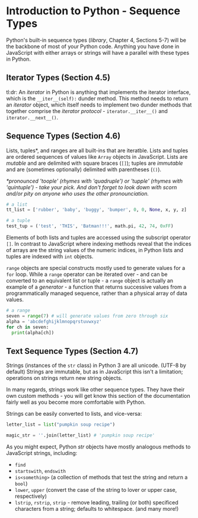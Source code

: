# Introduction to Python - Sequence Types

Python's built-in sequence types (_library_, Chapter 4, Sections 5-7) will be the backbone of most of your Python code.  Anything you have done in JavaScript with either arrays or strings will have a parallel with these types in Python.

## Iterator Types (Section 4.5)

tl:dr: An _iterator_ in Python is anything that implements the iterator interface, which is the `__iter__(self):` dunder method.  This method needs to return an _iterator_ object, which itself needs to implement two dunder methods that together comprise the _iterator protocol_ - `iterator.__iter__()` and `iterator.__next__()`.

## Sequence Types (Section 4.6)

Lists, tuples*, and ranges are all built-ins that are iteratble.  Lists and tuples are ordered sequences of values like `Array` objects in JavaScript.  Lists are _mutable_ and are delimited with square braces (`[]`); tuples are _immutable_ and are (sometimes optionally) delimited with parentheses (`()`).

_*pronounced 'toople' (rhymes with 'quadruple') or 'tupple' (rhymes with 'quintuple') - take your pick.  And don't forget to look down with scorn and/or pity on anyone who uses the other pronounciation._

```python
# a list
tt_list = ['rubber', 'baby', 'buggy', 'bumper', 0, 0, None, x, y, z]

# a tuple
test_tup = ('test', 'THIS', 'Batman!!!', math.pi, 42, 74, 0xFF)
```

Elements of both lists and tuples are accessed using the subscript operator `[]`.  In contrast to JavaScript where indexing methods reveal that the indices of arrays are the string values of the numeric indices, in Python lists and tuples are indexed with `int` objects.

`range` objects are special constructs mostly used to generate values for a `for` loop.  While a `range` operator can be iterated over - and can be converted to an equivalent list or tuple - a `range` object is actually an example of a _generator_ - a function that returns successive values from a programmatically managed sequence, rather than a physical array of data values.

```python
# a range
seven = range(7) # will generate values from zero through six
alpha = 'abcdefghijklmnopqrstuvwxyz'
for ch in seven:
  print(alpha[ch])
```

## Text Sequence Types (Section 4.7)

Strings (instances of the `str` class) in Python 3 are all unicode.  (UTF-8 by default)  Strings are immutable, but as in JavaScript this isn't a limitation; operations on strings return new string objects.

In many regards, strings work like other sequence types.  They have their own custom methods - you will get know this section of the documentation fairly well as you become more comfortable with Python.

Strings can be easily converted to lists, and vice-versa:
```python
letter_list = list("pumpkin soup recipe")

magic_str = ''.join(letter_list) # 'pumpkin soup recipe'
```

As you might expect, Python _str_ objects have mostly analogous methods to JavaScript strings, including:
* `find`
* `startswith`, `endswith`
* `is<something>` (a collection of methods that test the string and return a `bool`)
* `lower`, `upper` (convert the case of the string to lover or upper case, respectively)
* `lstrip`, `rstrip`, `strip` - remove leading, trailing (or both) specificed characters from a string; defaults to whitespace.
(and many more!)
